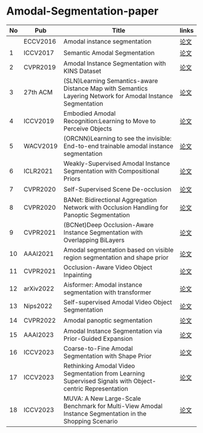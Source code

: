 # Amodal-Segmentation-paper
| No      | Pub | Title         |links   |
|----------|-----|-----------------------------------------|--------|
|       | ECCV2016  | Amodal instance segmentation    |[论文](https://arxiv.org/pdf/1604.08202.pdf)|
| 1      | ICCV2017  |   Semantic Amodal Segmentation     |[论文](https://arxiv.org/abs/1509.01329)|
| 2      | CVPR2019  | Amodal Instance Segmentation with KINS Dataset        |[论文](https://openaccess.thecvf.com/content_CVPR_2019/papers/Qi_Amodal_Instance_Segmentation_With_KINS_Dataset_CVPR_2019_paper.pdf)|
|  3     |27th ACM  | (SLN)Learning Semantics-aware Distance Map with Semantics Layering Network for Amodal Instance Segmentation    |[论文](https://arxiv.org/pdf/1905.12898.pdf)|
|    4   | ICCV2019  | Embodied Amodal Recognition:Learning to Move to Perceive Objects  |[论文](https://ieeexplore.ieee.org/stamp/stamp.jsp?tp=&arnumber=9008379)|
|      5 | WACV2019  | (ORCNN)Learning to see the invisible: End-to-end trainable amodal instance segmentation  |[论文](https://arxiv.org/pdf/1804.08864.pdf)|
|       6| ICLR2021|  Weakly-Supervised Amodal Instance Segmentation with Compositional Priors   |[论文](https://arxiv.org/abs/2010.13175v2)|
|   7    | CVPR2020  |Self-Supervised Scene De-occlusion  |[论文](https://arxiv.org/abs/2004.02788)|
|     8  | CVPR2020  | BANet: Bidirectional Aggregation Network with Occlusion Handling for Panoptic Segmentation |[论文](https://arxiv.org/pdf/2003.14031.pdf)|
|   9    | CVPR2021  | (BCNet)Deep Occlusion-Aware Instance Segmentation with Overlapping BiLayers  |[论文](https://arxiv.org/pdf/2103.12340.pdf)|
|    10   | AAAI2021  | Amodal segmentation based on visible region segmentation and shape prior |[论文](https://arxiv.org/abs/2012.05598)|
|  11    |CVPR2021  | Occlusion-Aware Video Object Inpainting   |[论文](https://arxiv.org/abs/2108.06765)|
|     12  | arXiv2022  |Aisformer: Amodal instance segmentation with transformer   |[论文](https://arxiv.org/abs/2210.06323)|
|   13    | Nips2022 | Self-supervised Amodal Video Object Segmentation  |[论文](https://arxiv.org/abs/2210.12733)|
|     14  | CVPR2022  | Amodal panoptic segmentation   |[论文](https://arxiv.org/abs/2202.11542)|
|      15 | AAAI2023 | Amodal Instance Segmentation via Prior-Guided Expansion   |[论文](https://ojs.aaai.org/index.php/AAAI/article/view/25104/24876)|
|     16  | ICCV2023 | Coarse-to-Fine Amodal Segmentation with Shape Prior   |[论文](https://arxiv.org/abs/2308.16825)|
|     17  | ICCV2023 | Rethinking Amodal Video Segmentation from Learning Supervised Signals with Object-centric Representation  |[论文]([https://arxiv.org/abs/2308.16825](https://arxiv.org/abs/2309.13248)https://arxiv.org/abs/2309.13248)|
|     18  | ICCV2023 | MUVA: A New Large-Scale Benchmark for Multi-View Amodal Instance Segmentation in the Shopping Scenario   |[论文]([https://arxiv.org/abs/2308.16825](https://openaccess.thecvf.com/ICCV2023)https://openaccess.thecvf.com/ICCV2023)|
